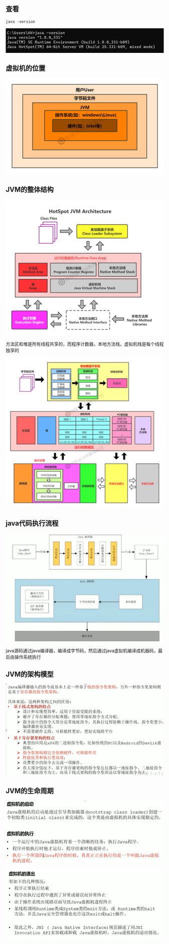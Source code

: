 ## 查看

```shell
java -version
```

![image-20230422211630673](image/1.%E6%9F%A5%E7%9C%8B%E8%99%9A%E6%8B%9F%E5%AE%B6/image-20230422211630673.png)



## 虚拟机的位置

![第01章_JVM所处位置](image/1.%E6%9F%A5%E7%9C%8B%E8%99%9A%E6%8B%9F%E5%AE%B6/%E7%AC%AC01%E7%AB%A0_JVM%E6%89%80%E5%A4%84%E4%BD%8D%E7%BD%AE.jpg)



## JVM的整体结构

![第02章_JVM架构-简图](image/1.%E6%9F%A5%E7%9C%8B%E8%99%9A%E6%8B%9F%E5%AE%B6/%E7%AC%AC02%E7%AB%A0_JVM%E6%9E%B6%E6%9E%84-%E7%AE%80%E5%9B%BE.jpg)

方法区和堆是所有线程共享的，而程序计数器，本地方法栈，虚拟机栈是每个线程独享的

![第02章_JVM架构-中](image/1.%E6%9F%A5%E7%9C%8B%E8%99%9A%E6%8B%9F%E5%AE%B6/%E7%AC%AC02%E7%AB%A0_JVM%E6%9E%B6%E6%9E%84-%E4%B8%AD.jpg)



## java代码执行流程

![image-20230422221554889](image/1.%E6%9F%A5%E7%9C%8B%E8%99%9A%E6%8B%9F%E5%AE%B6/image-20230422221554889.png)

java源码通过java编译器，编译成字节码，然后通过java虚拟机编译成机器码，最后由操作系统执行



## JVM的架构模型

![image-20230422222403899](image/1.%E6%9F%A5%E7%9C%8B%E8%99%9A%E6%8B%9F%E5%AE%B6/image-20230422222403899.png)



## JVM的生命周期

![image-20230422224131481](image/1.%E6%9F%A5%E7%9C%8B%E8%99%9A%E6%8B%9F%E5%AE%B6/image-20230422224131481.png)

![image-20230422224329911](image/1.%E6%9F%A5%E7%9C%8B%E8%99%9A%E6%8B%9F%E5%AE%B6/image-20230422224329911.png)